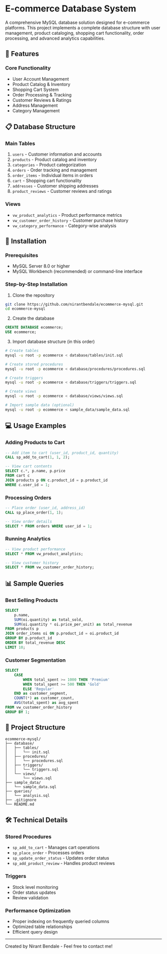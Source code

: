 # E-commerce Database System

A comprehensive MySQL database solution designed for e-commerce platforms. This project implements a complete database structure with user management, product cataloging, shopping cart functionality, order processing, and advanced analytics capabilities.

## 🌟 Features

### Core Functionality
- User Account Management
- Product Catalog & Inventory
- Shopping Cart System
- Order Processing & Tracking
- Customer Reviews & Ratings
- Address Management
- Category Management

## 📋 Database Structure

### Main Tables
1. `users` - Customer information and accounts
2. `products` - Product catalog and inventory
3. `categories` - Product categorization
4. `orders` - Order tracking and management
5. `order_items` - Individual items in orders
6. `cart` - Shopping cart functionality
7. `addresses` - Customer shipping addresses
8. `product_reviews` - Customer reviews and ratings

### Views
- `vw_product_analytics` - Product performance metrics
- `vw_customer_order_history` - Customer purchase history
- `vw_category_performance` - Category-wise analysis

## 🚀 Installation

### Prerequisites
- MySQL Server 8.0 or higher
- MySQL Workbench (recommended) or command-line interface

### Step-by-Step Installation

1. Clone the repository
```bash
git clone https://github.com/nirantbendale/ecommerce-mysql.git
cd ecommerce-mysql
```

2. Create the database
```sql
CREATE DATABASE ecommerce;
USE ecommerce;
```

3. Import database structure (in this order)
```bash
# Create tables
mysql -u root -p ecommerce < database/tables/init.sql

# Create stored procedures
mysql -u root -p ecommerce < database/procedures/procedures.sql

# Create triggers
mysql -u root -p ecommerce < database/triggers/triggers.sql

# Create views
mysql -u root -p ecommerce < database/views/views.sql

# Import sample data (optional)
mysql -u root -p ecommerce < sample_data/sample_data.sql
```

## 💻 Usage Examples

### Adding Products to Cart
```sql
-- Add item to cart (user_id, product_id, quantity)
CALL sp_add_to_cart(1, 1, 2);

-- View cart contents
SELECT c.*, p.name, p.price 
FROM cart c 
JOIN products p ON c.product_id = p.product_id 
WHERE c.user_id = 1;
```

### Processing Orders
```sql
-- Place order (user_id, address_id)
CALL sp_place_order(1, 1);

-- View order details
SELECT * FROM orders WHERE user_id = 1;
```

### Running Analytics
```sql
-- View product performance
SELECT * FROM vw_product_analytics;

-- View customer history
SELECT * FROM vw_customer_order_history;
```

## 📊 Sample Queries

### Best Selling Products
```sql
SELECT 
    p.name,
    SUM(oi.quantity) as total_sold,
    SUM(oi.quantity * oi.price_per_unit) as total_revenue
FROM products p
JOIN order_items oi ON p.product_id = oi.product_id
GROUP BY p.product_id
ORDER BY total_revenue DESC
LIMIT 10;
```

### Customer Segmentation
```sql
SELECT 
    CASE 
        WHEN total_spent >= 1000 THEN 'Premium'
        WHEN total_spent >= 500 THEN 'Gold'
        ELSE 'Regular'
    END as customer_segment,
    COUNT(*) as customer_count,
    AVG(total_spent) as avg_spent
FROM vw_customer_order_history
GROUP BY 1;
```

## 📁 Project Structure
```
ecommerce-mysql/
├── database/
│   ├── tables/
│   │   └── init.sql
│   ├── procedures/
│   │   └── procedures.sql
│   ├── triggers/
│   │   └── triggers.sql
│   └── views/
│       └── views.sql
├── sample_data/
│   └── sample_data.sql
├── queries/
│   └── analysis.sql
├── .gitignore
└── README.md
```

## 🛠️ Technical Details

### Stored Procedures
- `sp_add_to_cart` - Manages cart operations
- `sp_place_order` - Processes orders
- `sp_update_order_status` - Updates order status
- `sp_add_product_review` - Handles product reviews

### Triggers
- Stock level monitoring
- Order status updates
- Review validation

### Performance Optimization
- Proper indexing on frequently queried columns
- Optimized table relationships
- Efficient query design


---
Created by Nirant Bendale - Feel free to contact me!
